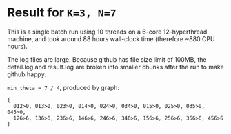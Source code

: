 # Result for `K=3, N=7`

This is a single batch run using 10 threads on a 6-core 12-hyperthread machine, 
and took around 88 hours wall-clock time (therefore ~880 CPU hours). 

The log files are large.
Because github has file size limit of 100MB, the detail.log and result.log are broken
into smaller chunks after the run to make github happy.

`min_theta = 7 / 4`, produced by graph: 
```
{
  012>0, 013>0, 023>0, 014>0, 024>0, 034>0, 015>0, 025>0, 035>0, 045>0,
  126>6, 136>6, 236>6, 146>6, 246>6, 346>6, 156>6, 256>6, 356>6, 456>6
}
```